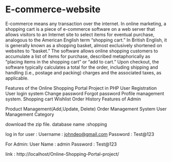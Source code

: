 # E-commerce-website

E-commerce means any transaction over the internet.
In online marketing, a shopping cart is a piece of e-commerce software on a web server that allows visitors to an Internet site to select items for eventual purchase, analogous to the American English term “shopping cart.” In British English, it is generally known as a shopping basket, almost exclusively shortened on websites to “basket.”
The software allows online shopping customers to accumulate a list of items for purchase, described metaphorically as “placing items in the shopping cart” or “add to cart.” Upon checkout, the software typically calculates a total for the order, including shipping and handling (i.e., postage and packing) charges and the associated taxes, as applicable.

Features of the Online Shopping Portal Project in PHP
User Registration
User login system
Change password
Forgot password
Profile management system.
Shopping cart
Wishlist
Order History
Features of Admin

Product Management(Add,Update, Delete)
Order Management System
User Management
Category

download the zip file.
database name :shopping


log in for user :
Username : johndeo@gmail.com
Password : Test@123

For Admin:
User Name : admin
Password : Test@123

link :
http://localhost/Online-Shopping-Portal-project/
